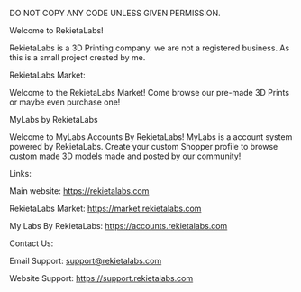 DO NOT COPY ANY CODE UNLESS GIVEN PERMISSION. 

Welcome to RekietaLabs!

RekietaLabs is a 3D Printing company. we are not a registered business. As this is a small project created by me. 

RekietaLabs Market:

Welcome to the RekietaLabs Market! Come browse our pre-made 3D Prints or maybe even purchase one!

MyLabs by RekietaLabs

Welcome to MyLabs Accounts By RekietaLabs! MyLabs is a account system powered by RekietaLabs. Create your custom Shopper profile to browse custom made 3D models made and posted by our community! 

Links:

Main website: https://rekietalabs.com

RekietaLabs Market: https://market.rekietalabs.com

My Labs By RekietaLabs: https://accounts.rekietalabs.com

Contact Us:

Email Support: support@rekietalabs.com

Website Support: https://support.rekietalabs.com

